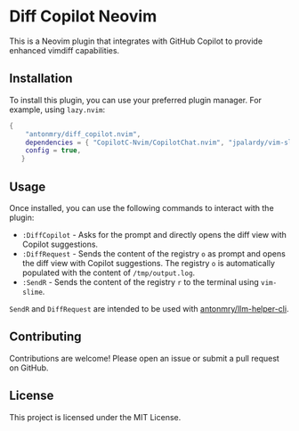 # Diff Copilot Neovim

This is a Neovim plugin that integrates with GitHub Copilot to provide enhanced
vimdiff capabilities.

## Installation

To install this plugin, you can use your preferred plugin manager. For example,
using `lazy.nvim`:

```lua
{
	"antonmry/diff_copilot.nvim",
	dependencies = { "CopilotC-Nvim/CopilotChat.nvim", "jpalardy/vim-slime" },
	config = true,
   }
```

## Usage

Once installed, you can use the following commands to interact with the plugin:

- `:DiffCopilot` - Asks for the prompt and directly opens the diff view with
  Copilot suggestions.
- `:DiffRequest` - Sends the content of the registry `o` as prompt and opens the
  diff view with Copilot suggestions. The registry `o` is automatically
  populated with the content of `/tmp/output.log`.
- `:SendR` - Sends the content of the registry `r` to the terminal using
  `vim-slime`.

`SendR` and `DiffRequest` are intended to be used with
[antonmry/llm-helper-cli].

## Contributing

Contributions are welcome! Please open an issue or submit a pull request on
GitHub.

## License

This project is licensed under the MIT License.

[antonmry/llm-helper-cli]: https://github.com/antonmry/llm-helper-cli
